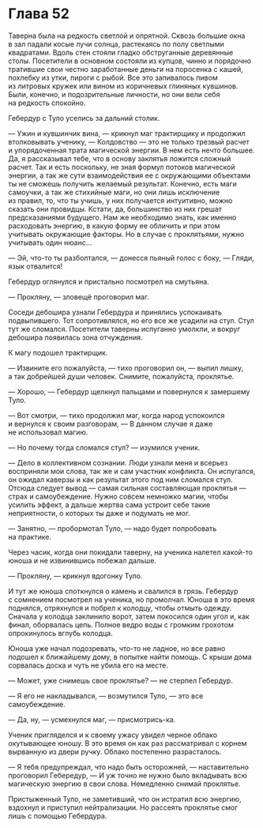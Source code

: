 # Глава 52

Таверна была на редкость светлой и опрятной. Сквозь большие окна в зал падали косые лучи солнца, растекаясь по полу светлыми квадратами. Вдоль стен стояли гладко обструганные деревянные столы. Посетители в основном состояли из купцов, чинно и порядочно тратившие свои честно заработанные деньги на поросенка с кашей, похлебку из утки, пироги с рыбой. Все это запивалось пивом из литровых кружек или вином из коричневых глиняных кувшинов. Были, конечно, и подозрительные личности, но они вели себя на редкость спокойно.

Гебердур с Туло уселись за дальний столик.

— Ужин и кувшинчик вина, — крикнул маг трактирщику и продолжил втолковывать ученику, — Колдовство — это не только трезвый расчет и упорядоченная трата магической энергии. В нем есть нечто большее. Да, я рассказывал тебе, что в основу заклятья ложится сложный расчет. Так и есть поскольку, не зная формул потоков магической энергии, а так же сути взаимодействия ее с окружающими объектами ты не сможешь получить желаемый результат. Конечно, есть маги самоучки, а так же стихийные маги, но они лишь исключение из правил, то, что ты учишь, у них получается интуитивно, можно сказать они провидцы. Кстати, да, большинство из них грешат предсказаниями будущего. Нам же необходимо знать, как именно расходовать энергию, в какую форму ее обличить и при этом учитывать окружающие факторы. Но в случае с проклятьями, нужно учитывать один нюанс...

— Эй, что-то ты разболтался, — донесся пьяный голос с боку, — Гляди, язык отвалится!

Гебердур оглянулся и пристально посмотрел на смутьяна. 

— Прокляну, — зловещё проговорил маг.

Соседи дебошира узнали Гебердура и принялись успокаивать подвыпившего. Тот сопротивлялся, но его все же усадили на стул. Стул тут же сломался. Посетители таверны испуганно умолкли, и вокруг дебошира появилась зона отчуждения.

К магу подошел трактирщик.

— Извините его пожалуйста, — тихо проговорил он, — выпил лишку, а так добрейшей души человек. Снимите, пожалуйста, проклятье.

— Хорошо, — Гебердур щелкнул пальцами и повернулся к замершему Туло.

— Вот смотри, — тихо продолжил маг, когда народ успокоился и вернулся к своим разговорам, — В данном случае я даже не использовал магию.

— Но почему тогда сломался стул? — изумился ученик.

— Дело в коллективном сознании. Люди узнали меня и всерьез восприняли мои слова, так же и сам участник конфликта. Он испугался, он ожидал каверзы и как результат этого под ним сломался стул. Отсюда следует вывод — самая сильная составляющая проклятья — страх и самоубеждение. Нужно совсем немножко магии, чтобы усилить эффект, а дальше жертва сама устроит себе такие неприятности, о которых ты даже и подумать не мог.

— Занятно, — пробормотал Туло, — надо будет попробовать на практике.

Через часик, когда они покидали таверну, на ученика налетел какой-то юноша и не извинившись побежал дальше. 

— Прокляну, — крикнул вдогонку Туло.

И тут же юноша споткнулся о камень и свалился в грязь. Гебердур с сомнением посмотрел на ученика, но промолчал. Юноша в это время поднялся, отряхнулся и побрел к колодцу, чтобы отмыть одежду. Сначала у колодца заклинило ворот, затем покосился один угол и, как финал, оборвалась цепь. Полное ведро воды с громким грохотом опрокинулось вглубь колодца.

Юноша уже начал подозревать, что-то не ладное, но все равно подошел к ближайшему дому, в попытке найти помощь. С крыши дома сорвалась доска и чуть не убила его на месте.

— Может, уже снимешь свое проклятье? — не стерпел Гебердур.

— Я его не накладывался, — возмутился Туло, — это все самоубеждение. 

— Да, ну, — усмехнулся маг, — присмотрись-ка.

Ученик пригляделся и к своему ужасу увидел черное облако окутывающее юношу. В это время он как раз рассматривал с корнем вырванную из двери ручку. Облако постепенно разрасталось.

— Я тебя предупреждал, что надо быть осторожней, — наставительно проговорил Гебередур, — И уж точно не нужно было вкладывать всю магическую энергию в свои слова. Немедленно снимай проклятье.

Пристыженный Туло, не заметивший, что он истратил всю энергию, вздохнул и приступил нейтрализации. Но рассеять проклятье смог лишь с помощью Гебердура.

